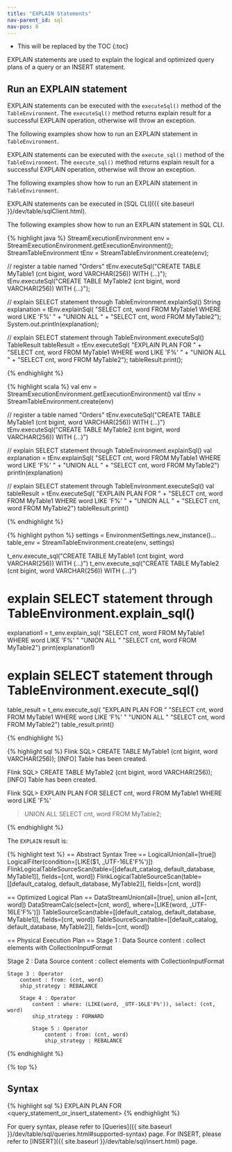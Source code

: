 ```yaml
---
title: "EXPLAIN Statements"
nav-parent_id: sql
nav-pos: 8
---
```

<!--
Licensed to the Apache Software Foundation (ASF) under one
or more contributor license agreements.  See the NOTICE file
distributed with this work for additional information
regarding copyright ownership.  The ASF licenses this file
to you under the Apache License, Version 2.0 (the
"License"); you may not use this file except in compliance
with the License.  You may obtain a copy of the License at

  http://www.apache.org/licenses/LICENSE-2.0

Unless required by applicable law or agreed to in writing,
software distributed under the License is distributed on an
"AS IS" BASIS, WITHOUT WARRANTIES OR CONDITIONS OF ANY
KIND, either express or implied.  See the License for the
specific language governing permissions and limitations
under the License.
-->

* This will be replaced by the TOC
{:toc}

EXPLAIN statements are used to explain the logical and optimized query plans of a query or an INSERT statement.


## Run an EXPLAIN statement

<div class="codetabs" data-hide-tabs="1" markdown="1">

<div data-lang="java/scala" markdown="1">

EXPLAIN statements can be executed with the `executeSql()` method of the `TableEnvironment`. The `executeSql()` method returns explain result for a successful EXPLAIN operation, otherwise will throw an exception.

The following examples show how to run an EXPLAIN statement in `TableEnvironment`.

</div>

<div data-lang="python" markdown="1">

EXPLAIN statements can be executed with the `execute_sql()` method of the `TableEnvironment`. The `execute_sql()` method returns explain result for a successful EXPLAIN operation, otherwise will throw an exception.

The following examples show how to run an EXPLAIN statement in `TableEnvironment`.

</div>

<div data-lang="SQL CLI" markdown="1">

EXPLAIN statements can be executed in [SQL CLI]({{ site.baseurl }}/dev/table/sqlClient.html).

The following examples show how to run an EXPLAIN statement in SQL CLI.

</div>
</div>

<div class="codetabs" markdown="1">
<div data-lang="java" markdown="1">
{% highlight java %}
StreamExecutionEnvironment env = StreamExecutionEnvironment.getExecutionEnvironment();
StreamTableEnvironment tEnv = StreamTableEnvironment.create(env);

// register a table named "Orders"
tEnv.executeSql("CREATE TABLE MyTable1 (cnt bigint, word VARCHAR(256)) WITH (...)");
tEnv.executeSql("CREATE TABLE MyTable2 (cnt bigint, word VARCHAR(256)) WITH (...)");

// explain SELECT statement through TableEnvironment.explainSql()
String explanation = tEnv.explainSql(
  "SELECT cnt, word FROM MyTable1 WHERE word LIKE 'F%' " +
  "UNION ALL " + 
  "SELECT cnt, word FROM MyTable2");
System.out.println(explanation);

// explain SELECT statement through TableEnvironment.executeSql()
TableResult tableResult = tEnv.executeSql(
  "EXPLAIN PLAN FOR " + 
  "SELECT cnt, word FROM MyTable1 WHERE word LIKE 'F%' " +
  "UNION ALL " + 
  "SELECT cnt, word FROM MyTable2");
tableResult.print();

{% endhighlight %}
</div>

<div data-lang="scala" markdown="1">
{% highlight scala %}
val env = StreamExecutionEnvironment.getExecutionEnvironment()
val tEnv = StreamTableEnvironment.create(env)

// register a table named "Orders"
tEnv.executeSql("CREATE TABLE MyTable1 (cnt bigint, word VARCHAR(256)) WITH (...)")
tEnv.executeSql("CREATE TABLE MyTable2 (cnt bigint, word VARCHAR(256)) WITH (...)")

// explain SELECT statement through TableEnvironment.explainSql()
val explanation = tEnv.explainSql(
  "SELECT cnt, word FROM MyTable1 WHERE word LIKE 'F%' " +
  "UNION ALL " + 
  "SELECT cnt, word FROM MyTable2")
println(explanation)

// explain SELECT statement through TableEnvironment.executeSql()
val tableResult = tEnv.executeSql(
  "EXPLAIN PLAN FOR " + 
  "SELECT cnt, word FROM MyTable1 WHERE word LIKE 'F%' " +
  "UNION ALL " + 
  "SELECT cnt, word FROM MyTable2")
tableResult.print()

{% endhighlight %}
</div>

<div data-lang="python" markdown="1">
{% highlight python %}
settings = EnvironmentSettings.new_instance()...
table_env = StreamTableEnvironment.create(env, settings)

t_env.execute_sql("CREATE TABLE MyTable1 (cnt bigint, word VARCHAR(256)) WITH (...)")
t_env.execute_sql("CREATE TABLE MyTable2 (cnt bigint, word VARCHAR(256)) WITH (...)")

# explain SELECT statement through TableEnvironment.explain_sql()
explanation1 = t_env.explain_sql(
    "SELECT cnt, word FROM MyTable1 WHERE word LIKE 'F%' "
    "UNION ALL "
    "SELECT cnt, word FROM MyTable2")
print(explanation1)

# explain SELECT statement through TableEnvironment.execute_sql()
table_result = t_env.execute_sql(
    "EXPLAIN PLAN FOR "
    "SELECT cnt, word FROM MyTable1 WHERE word LIKE 'F%' "
    "UNION ALL "
    "SELECT cnt, word FROM MyTable2")
table_result.print()

{% endhighlight %}
</div>

<div data-lang="SQL CLI" markdown="1">
{% highlight sql %}
Flink SQL> CREATE TABLE MyTable1 (cnt bigint, word VARCHAR(256));
[INFO] Table has been created.

Flink SQL> CREATE TABLE MyTable2 (cnt bigint, word VARCHAR(256));
[INFO] Table has been created.

Flink SQL> EXPLAIN PLAN FOR SELECT cnt, word FROM MyTable1 WHERE word LIKE 'F%' 
> UNION ALL 
> SELECT cnt, word FROM MyTable2;

{% endhighlight %}
</div>
</div>

The `EXPLAIN` result is:
<div>
{% highlight text %}
== Abstract Syntax Tree ==
LogicalUnion(all=[true])
  LogicalFilter(condition=[LIKE($1, _UTF-16LE'F%')])
    FlinkLogicalTableSourceScan(table=[[default_catalog, default_database, MyTable1]], fields=[cnt, word])
  FlinkLogicalTableSourceScan(table=[[default_catalog, default_database, MyTable2]], fields=[cnt, word])
  

== Optimized Logical Plan ==
DataStreamUnion(all=[true], union all=[cnt, word])
  DataStreamCalc(select=[cnt, word], where=[LIKE(word, _UTF-16LE'F%')])
    TableSourceScan(table=[[default_catalog, default_database, MyTable1]], fields=[cnt, word])
  TableSourceScan(table=[[default_catalog, default_database, MyTable2]], fields=[cnt, word])

== Physical Execution Plan ==
Stage 1 : Data Source
	content : collect elements with CollectionInputFormat

Stage 2 : Data Source
	content : collect elements with CollectionInputFormat

	Stage 3 : Operator
		content : from: (cnt, word)
		ship_strategy : REBALANCE

		Stage 4 : Operator
			content : where: (LIKE(word, _UTF-16LE'F%')), select: (cnt, word)
			ship_strategy : FORWARD

			Stage 5 : Operator
				content : from: (cnt, word)
				ship_strategy : REBALANCE
{% endhighlight %}
</div>

{% top %}

## Syntax

{% highlight sql %}
EXPLAIN PLAN FOR <query_statement_or_insert_statement>
{% endhighlight %}

For query syntax, please refer to [Queries]({{ site.baseurl }}/dev/table/sql/queries.html#supported-syntax) page.
For INSERT, please refer to [INSERT]({{ site.baseurl }}/dev/table/sql/insert.html) page.
